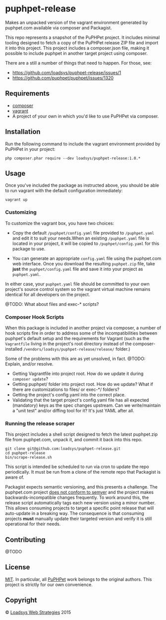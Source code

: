 # puphpet-release

Makes an unpacked version of the vagrant environment generated by puphpet.com available via composer and Packagist.

This repo represents a snapshot of the PuPHPet project. It includes minimal tooling designed to fetch a copy of the PuPHPet release ZIP file and import it into this project. This project includes a composer.json file, making it possible to include puphpet in another target project using composer.

There are a still a number of things that need to happen. For those, see:

* https://github.com/loadsys/puphpet-release/issues/1
* https://github.com/puphpet/puphpet/issues/1320


## Requirements

* [composer](https://getcomposer.org/)
* [vagrant](https://www.vagrantup.com/)
* A project of your own in which you'd like to use PuPHPet via composer.


## Installation

Run the following command to include the vagrant environment provided by PuPHPet in your project:

```shell
php composer.phar require --dev loadsys/puphpet-release:1.0.*
```


## Usage

Once you've included the package as instructed above, you should be able to run vagrant with the default configuration immediately:

```shell
vagrant up
```

### Customizing

To customize the vagrant box, you have two choices:

* Copy the default `/puphpet/config.yaml` file provided to `/puphpet.yaml` and edit it to suit your needs.When an existing `/puphpet.yaml` file is located in your project, it will be copied to `/puphpet/config.yaml` for this package to use.

* You can generate an appropriate `config.yaml` file using the puphpet.com web interface. Once you download the resulting `puphpet.zip` file, take **just** the `puphpet/config.yaml` file and save it into your project as `puphpet.yaml`.

In either case, your `puphpet.yaml` file should be committed to your own project's source control system so the vagrant virtual machine remains identical for all developers on the project.


@TODO: What about files and exec-* scripts?


### Composer Hook Scripts

When this package is included in another project via composer, a number of hook scripts fire in order to address some of the incompatibilities between puphpet's default setup and the requirements for Vagrant (such as the `Vagrantfile` living in the project's root directory instead of the composer-installed `/vendors/loadsys/puphpet-release/release/` folder.)

Some of the problems with this are as yet unsolved, in fact. @TODO: Explain, and/or resolve.

* Getting Vagrantfile into project root. How do we update it during `composer update`?
* Getting puphpet/ folder into project root. How do we update? What if there are customizations to files/ or exec-*/ folders?
* Getting the project's config.yaml into the correct place.
* Validating that the target project's config.yaml file has all expected (mandatory) keys as the spec changes upstream. Can we write/maintain a "unit test" and/or diffing tool for it? It's just YAML after all.


### Running the release scraper

This project includes a shell script designed to fetch the latest puphpet.zip file from puphpet.com, unpack it, and commit it back into this repo.

```shell
git clone git@github.com:loadsys/puphpet-release.git
cd puphpet-release
bin/scrape-release.sh
```

This script is intended be scheduled to run via cron to update the repo periodically. It must be run from a clone of the remote repo that Packagist is aware of.

Packagist expects semantic versioning, and this presents a challenge. The puphpet.com project [does not conform to semver](https://github.com/puphpet/puphpet/issues/777#issuecomment-51832044) and the project makes backwards-incompatible changes frequently. To work around this, the release script automatically tags each new version using a minor number. This allows consuming projects to target a specific point release that will auto-update in a breaking way. The consequence is that consuming projects **must** manually update their targeted version and verify it is still operational for their needs.


## Contributing

@TODO


## License

[MIT](https://github.com/loadsys/puphpet-release/blob/master/LICENSE). In particular, all [PuPHPet](http://puphpet.com) work belongs to the original authors. This project is strictly for our own convenience.


## Copyright

&copy; [Loadsys Web Strategies](http://loadsys.com) 2015
